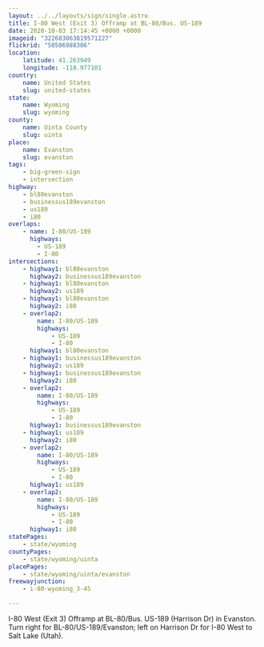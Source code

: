 ```yaml
---
layout: ../../layouts/sign/single.astro
title: I-80 West (Exit 3) Offramp at BL-80/Bus. US-189
date: 2020-10-03 17:14:45 +0000 +0000
imageid: "322683063819571227"
flickrid: "50506988306"
location:
    latitude: 41.263949
    longitude: -110.977101
country:
    name: United States
    slug: united-states
state:
    name: Wyoming
    slug: wyoming
county:
    name: Uinta County
    slug: uinta
place:
    name: Evanston
    slug: evanston
tags:
    - big-green-sign
    - intersection
highway:
    - bl80evanston
    - businessus189evanston
    - us189
    - i80
overlaps:
    - name: I-80/US-189
      highways:
        - US-189
        - I-80
intersections:
    - highway1: bl80evanston
      highway2: businessus189evanston
    - highway1: bl80evanston
      highway2: us189
    - highway1: bl80evanston
      highway2: i80
    - overlap2:
        name: I-80/US-189
        highways:
            - US-189
            - I-80
      highway1: bl80evanston
    - highway1: businessus189evanston
      highway2: us189
    - highway1: businessus189evanston
      highway2: i80
    - overlap2:
        name: I-80/US-189
        highways:
            - US-189
            - I-80
      highway1: businessus189evanston
    - highway1: us189
      highway2: i80
    - overlap2:
        name: I-80/US-189
        highways:
            - US-189
            - I-80
      highway1: us189
    - overlap2:
        name: I-80/US-189
        highways:
            - US-189
            - I-80
      highway1: i80
statePages:
    - state/wyoming
countyPages:
    - state/wyoming/uinta
placePages:
    - state/wyoming/uinta/evanston
freewayjunction:
    - i-80-wyoming_3-45

---
```

I-80 West (Exit 3) Offramp at BL-80/Bus. US-189 (Harrison Dr) in Evanston.  Turn right for BL-80/US-189/Evanston; left on Harrison Dr for I-80 West to Salt Lake (Utah).